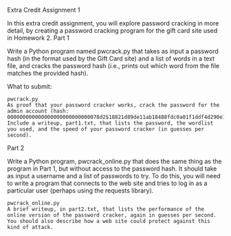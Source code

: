 Extra Credit Assignment 1

In this extra credit assignment, you will explore password cracking in more detail, by creating a password cracking program for the gift card site used in Homework 2.
Part 1

Write a Python program named pwcrack.py that takes as input a password hash (in the format used by the Gift Card site) and a list of words in a text file, and cracks the password hash (i.e., prints out which word from the file matches the provided hash).

What to submit:

    pwcrack.py
    As proof that your password cracker works, crack the password for the admin account (hash: 000000000000000000000000000078d2$18821d89de11ab18488fdc0a01f1ddf4d290e198b0f80cd4974fc031dc2615a3). Include a writeup, part1.txt, that lists the password, the wordlist you used, and the speed of your password cracker (in guesses per second).

Part 2

Write a Python program, pwcrack_online.py that does the same thing as the program in Part 1, but without access to the password hash. It should take as input a username and a list of passwords to try. To do this, you will need to write a program that connects to the web site and tries to log in as a particular user (perhaps using the requests library).

    pwcrack_online.py
    A brief writeup, in part2.txt, that lists the performance of the online version of the password cracker, again in guesses per second. You should also describe how a web site could protect against this kind of attack.

